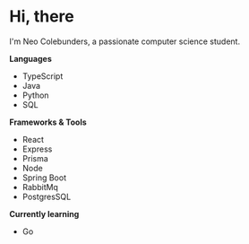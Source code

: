 # Hi, there

I'm Neo Colebunders, a passionate computer science student.


**Languages**
- TypeScript
- Java
- Python
- SQL


**Frameworks & Tools**
- React
- Express
- Prisma
- Node
- Spring Boot
- RabbitMq
- PostgresSQL


**Currently learning**
- Go

